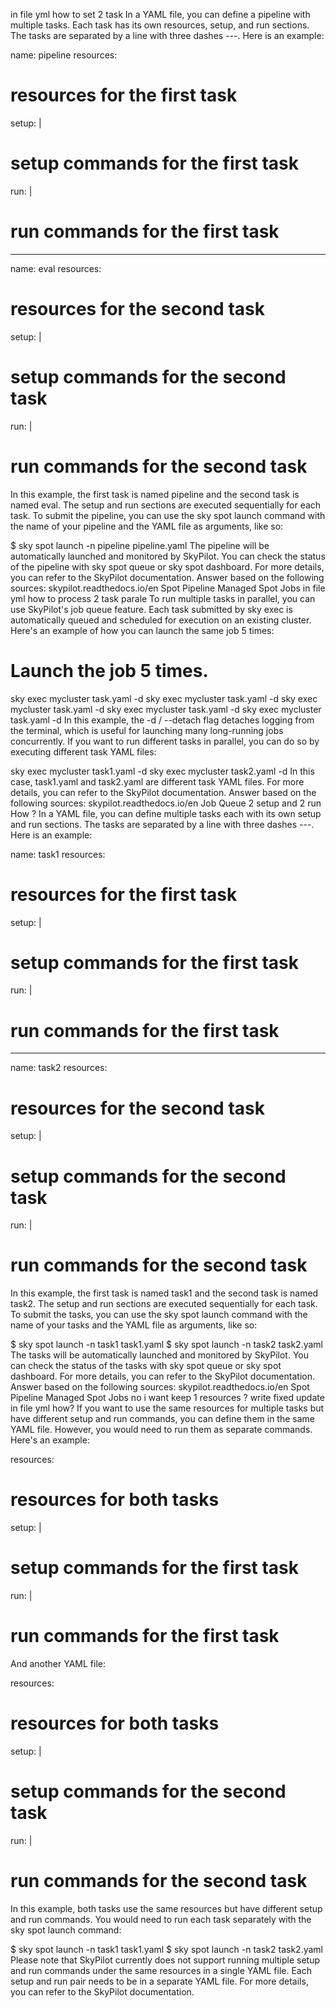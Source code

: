 in file yml how to set 2 task
In a YAML file, you can define a pipeline with multiple tasks. Each task has its own resources, setup, and run sections. The tasks are separated by a line with three dashes ---. Here is an example:

name: pipeline
resources:
  # resources for the first task
setup: |
  # setup commands for the first task
run: |
  # run commands for the first task
---
name: eval
resources:
  # resources for the second task
setup: |
  # setup commands for the second task
run: |
  # run commands for the second task
In this example, the first task is named pipeline and the second task is named eval. The setup and run sections are executed sequentially for each task.
To submit the pipeline, you can use the sky spot launch command with the name of your pipeline and the YAML file as arguments, like so:

$ sky spot launch -n pipeline pipeline.yaml
The pipeline will be automatically launched and monitored by SkyPilot. You can check the status of the pipeline with sky spot queue or sky spot dashboard.
For more details, you can refer to the SkyPilot documentation.
Answer based on the following sources:
skypilot.readthedocs.io/en
Spot Pipeline
Managed Spot Jobs
in file yml how to process 2 task parale
To run multiple tasks in parallel, you can use SkyPilot's job queue feature. Each task submitted by sky exec is automatically queued and scheduled for execution on an existing cluster. Here's an example of how you can launch the same job 5 times:

# Launch the job 5 times.
sky exec mycluster task.yaml -d
sky exec mycluster task.yaml -d
sky exec mycluster task.yaml -d
sky exec mycluster task.yaml -d
sky exec mycluster task.yaml -d
In this example, the -d / --detach flag detaches logging from the terminal, which is useful for launching many long-running jobs concurrently.
If you want to run different tasks in parallel, you can do so by executing different task YAML files:

sky exec mycluster task1.yaml -d
sky exec mycluster task2.yaml -d
In this case, task1.yaml and task2.yaml are different task YAML files.
For more details, you can refer to the SkyPilot documentation.
Answer based on the following sources:
skypilot.readthedocs.io/en
Job Queue
2 setup and 2 run How ?
In a YAML file, you can define multiple tasks each with its own setup and run sections. The tasks are separated by a line with three dashes ---. Here is an example:

name: task1
resources:
  # resources for the first task
setup: |
  # setup commands for the first task
run: |
  # run commands for the first task
---
name: task2
resources:
  # resources for the second task
setup: |
  # setup commands for the second task
run: |
  # run commands for the second task
In this example, the first task is named task1 and the second task is named task2. The setup and run sections are executed sequentially for each task.
To submit the tasks, you can use the sky spot launch command with the name of your tasks and the YAML file as arguments, like so:

$ sky spot launch -n task1 task1.yaml
$ sky spot launch -n task2 task2.yaml
The tasks will be automatically launched and monitored by SkyPilot. You can check the status of the tasks with sky spot queue or sky spot dashboard.
For more details, you can refer to the SkyPilot documentation.
Answer based on the following sources:
skypilot.readthedocs.io/en
Spot Pipeline
Managed Spot Jobs
no i want keep 1 resources ? write fixed update in file yml how?
If you want to use the same resources for multiple tasks but have different setup and run commands, you can define them in the same YAML file. However, you would need to run them as separate commands. Here's an example:

resources:
  # resources for both tasks

setup: |
  # setup commands for the first task
run: |
  # run commands for the first task
And another YAML file:

resources:
  # resources for both tasks

setup: |
  # setup commands for the second task
run: |
  # run commands for the second task
In this example, both tasks use the same resources but have different setup and run commands. You would need to run each task separately with the sky spot launch command:

$ sky spot launch -n task1 task1.yaml
$ sky spot launch -n task2 task2.yaml
Please note that SkyPilot currently does not support running multiple setup and run commands under the same resources in a single YAML file. Each setup and run pair needs to be in a separate YAML file.
For more details, you can refer to the SkyPilot documentation.